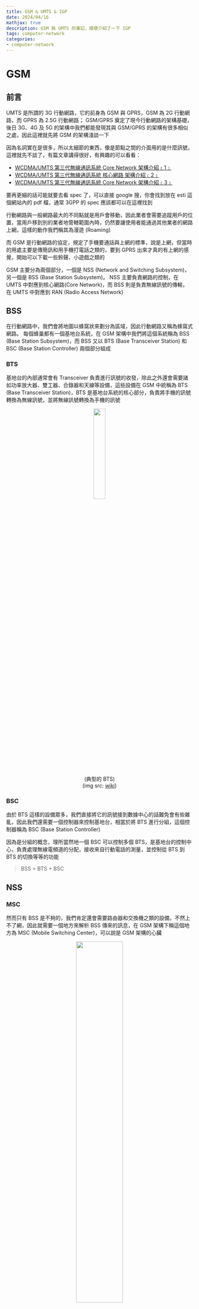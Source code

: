 ```yaml
---
title: GSM & UMTS & IGP
date: 2024/04/16
mathjax: true
description: GSM 與 UMTS 的筆記，順便介紹了一下 IGP
tags: computer-network
categories:
- computer-network
---
```


# GSM

## 前言

UMTS 是所謂的 3G 行動網路，它的前身為 GSM 與 GPRS，GSM 為 2G 行動網路，而 GPRS 為 2.5G 行動網路； GSM/GPRS 奠定了現今行動網路的架構基礎，後日 3G、4G 及 5G 的架構中我們都能發現其與 GSM/GPRS 的架構有很多相似之處，因此這裡就先將 GSM 的架構淺談一下

因為名詞實在是很多，所以太細節的東西，像是節點之間的介面用的是什麼訊號，這裡就先不談了，有篇文章講得很好，有興趣的可以看看：

- [WCDMA/UMTS 第三代無線通訊系統 Core Network 架構介紹﹝1﹞](https://loda.hala01.com/2017/05/wcdmaumts-core-network-1.html)
- [WCDMA/UMTS 第三代無線通訊系統 核心網路 架構介紹﹝2﹞](https://loda.hala01.com/2017/05/wcdmaumts-2.html)
- [WCDMA/UMTS 第三代無線通訊系統 Core Network 架構介紹﹝3﹞](https://loda.hala01.com/2017/05/wcdmaumts-core-network-3.html)

要再更細的話可能就要去看 spec 了，可以直接 google 搜，你會找到放在 esti 這個網站內的 pdf 檔，通常 3GPP 的 spec 應該都可以在這裡找到

行動網路與一般網路最大的不同點就是用戶會移動，因此業者會需要追蹤用戶的位置，當用戶移到別的業者地管轄範圍內時，仍然要讓使用者能通過其他業者的網路上網，這樣的動作我們稱其為漫遊 (Roaming)

而 GSM 是行動網路的協定，規定了手機要通話與上網的標準，說是上網，但當時的用處主要是傳簡訊和用手機打電話之類的，要到 GPRS 出來才真的有上網的感覺，開始可以下載一些鈴聲、小遊戲之類的

GSM 主要分為兩個部分，一個是 NSS (Network and Switching Subsystem)，另一個是 BSS (Base Station Subsystem)。 NSS 主要負責網路的控制，在 UMTS 中對應到核心網路(Core Network)，而 BSS 則是負責無線訊號的傳輸，在 UMTS 中對應到 RAN (Radio Access Network)

## BSS

在行動網路中，我們會將地圖以蜂窩狀來劃分為區域，因此行動網路又稱為蜂窩式網路。 每個蜂巢都有一個基地台系統，在 GSM 架構中我們將這個系統稱為 BSS (Base Station Subsystem)，而 BSS 又以 BTS (Base Transceiver Station) 和 BSC (Base Station Controller) 兩個部分組成

### BTS

基地台的內部通常會有 Transceiver 負責進行訊號的收發，除此之外還會需要諸如功率放大器、雙工器、合錄器和天線等設備，這些設備在 GSM 中統稱為 BTS (Base Transceiver Station)，BTS 是基地台系統的核心部分，負責將手機的訊號轉換為無線訊號，並將無線訊號轉換為手機的訊號

<center>

<img src = "https://github.com/Mes0903/MesBlog/blob/main/source/_posts/computer_network/GSM_UMTS_IGP/BTS.png?raw=true" width = "25%">

(典型的 BTS)  
(img src: [wiki](https://zh.wikipedia.org/zh-tw/%E5%9F%BA%E5%9C%B0%E6%94%B6%E5%8F%91%E6%9C%BA%E7%AB%99))

</center>

### BSC

由於 BTS 這樣的設備眾多，我們直接將它的訊號接到數據中心的話難免會有些雜亂，因此我們還需要一個控制器來控制基地台，相當於將 BTS 進行分組，這個控制器稱為 BSC (Base Station Controller)

因為是分組的概念，理所當然地一個 BSC 可以控制多個 BTS，是基地台的控制中心，負責處理無線電頻道的分配，接收來自行動電話的測量，並控制從 BTS 到 BTS 的切換等等的功能

> BSS = BTS + BSC

## NSS

### MSC

然而只有 BSS 是不夠的，我們肯定還會需要路由器和交換機之類的設備，不然上不了網，因此就需要一個地方來解析 BSS 傳來的訊息，在 GSM 架構下稱這個地方為 MSC (Mobile Switching Center)，可以說是 GSM 架構的心臟

<center>

<img src = "https://github.com/Mes0903/MesBlog/blob/main/source/_posts/computer_network/GSM_UMTS_IGP/MSC-server.png?raw=true" width = "50%">

(Lucent 於 2001~2006 部屬在 Ljubljana 的 MSC 服務器)  
(img src: [wiki](https://en.wikipedia.org/wiki/Mobile_switching_centre_server#/media/File:Lucent_5ESS_GSM_Mobile_Switching_Centre.jpg))

</center>

在 GSM 架構中，MSC 負責非常多的事項，像是無線頻寬資源的管理(稱為 RRM，Radio Resource Management)，處理語音資料格式的轉換，用戶呼叫的控制，用互更換蜂巢時的控制，用戶的身份認證，用戶的資料管理等等，全都是由 MSC 處理的

<center>

<img src = "https://github.com/Mes0903/MesBlog/blob/main/source/_posts/computer_network/GSM_UMTS_IGP/MSC-black.png?raw=true" width = "65%">

(MSC 與 BSS 關係示意圖)

</center>

而負責擔任 Gateway 的 MSC 被稱為 GMSC，負責處理來自其他 MSC 的資料，並且將資料轉發到其他的 MSC 或是大眾網路(PSTN) 中

### HLR & VLR

由於 MSC 還需要處理手機的用戶的資料，如用戶的方案、申請的位置等等，因此會需要有一個資料庫來存放這些資料，這個資料庫在階級上還有分大的和小的，分別為 HLR (Home Location Register) 與 VLR (Visitor Location Register)，都是拿來存放本地用戶的資料的

HLR 是中心資料庫，假設我們的 sim 卡是在台灣辦的，那我們辦卡時候用的所有資料，像是姓名、地址、電話號碼等等，就都會被存放在台灣的 HLR 中

而每個 MSC 中都還會有一個 VLR，VLR 用來存放當前 MSC 管轄範圍內的用戶資料，並且會實時更新資料到用戶對應的 HLR，假設我平常都在台北，那台北的 VLR 就會有我的訊息，台灣的 HLR 也會有，這時候我要用網路，台北的 MSC 就會去它自己的 VLR 內查詢我的資料

當我今天去了日本，我的手機網路就會跟著連到日本的 MSC，此時它一看見我的 IMSI 碼，就會發現我是台灣來的，因此就會到台灣的 HLR 中查詢我的資料，並且向台灣的 HLR 登記我現在在日本，好讓別人可以找到我； 當然，也要把我的資料複製到日本的 VLR 中，這樣我就可以在日本使用網路了

<center>

<img src = "https://github.com/Mes0903/MesBlog/blob/main/source/_posts/computer_network/GSM_UMTS_IGP/HLR-black.png?raw=true" width = "55%">

(HLR 與 VLR 示意圖)

</center>

## PSTN

雖然這樣上網是解決了，但是手機還需要能夠打電話，因此在 GSM 中，我們會將 MSR 與 PSTN (Public Switched Telephone Network) 連接起來，PSTN 是電話專用的電路交換網路，這樣就可以讓手機打電話了

所以假設手機 A 要傳簡訊，或是要打電話給國內的手機 B，而且業者不同(有不同 MSC)，那走的路線會是：

<center>

<img src = "https://github.com/Mes0903/MesBlog/blob/main/source/_posts/computer_network/GSM_UMTS_IGP/GSM-net-black.png?raw=true" width = "55%">

</center>

而如果是要打電話給一般的家用電話，那走的路線會是：

<center>

<img src = "https://github.com/Mes0903/MesBlog/blob/main/source/_posts/computer_network/GSM_UMTS_IGP/GSM-phone-black.png?raw=true" width = "40%">

</center>

國外就自己變通啦，一樣的道理，這裡就不講了

# GPRS

## 前言

GPRS 是 GSM 的延伸，是 2.5G 行動網路，其在 GSM 的基礎上延伸出了一個可以處理封包的架構，主要是在核心網路的部分新增了 SGSN (Serving GPRS Support Node) 和 GGSN (Gateway GPRS Support Node) 這兩個節點，好讓網路豐寶可以透過 GPRS 上網

因此原先的 MSC 就專注在處理語音通話與簡訊方面，而 SGSN 和 GGSN 就專注在處理網路上的封包，架構圖如下：



# UMTS

# IGP

後面主要是在介紹 IGP (Interior Gateway Protocol) 會先介紹一些背景知識，再來講解兩者的差異與相關的協定。

每個協定的說明會給一個例子，但要注意例子中的封包內容我有做過簡化，只是幫助理解用的，實際的封包內容還要去查協定的規範。

# Background

## Autonomous System (AS)

自治系統（Autonomous System，AS）是互聯網中的一個獨立的路由區域，通常由一個或多個路由器和連接到這些路由器的網絡組成。AS 通常由一個組織管理，例如一家企業、一個網絡服務提供商或一個大學。 在公共互聯網上，每個AS都有一個唯一的識別號稱為AS號（ASN），用於區分不同的AS。

AS 被劃分為兩種類型：內部自治系統（Internal AS）和外部自治系統（External AS），分別用於內部路由和外部路由。

## IGP & EGP

- IGP (Interior Gateway Protocol)  
  IGP 是內部網絡路由協定，用於在單一自治系統（AS）內部交換路由信息。IGP 通常用於在單一組織內部的路由選擇，例如在企業內部網絡中。IGP 通常有較短的路由更新時間和較小的路由表，因為它們只需要處理單一 AS 內部的路由。

- EGP (Exterior Gateway Protocol) 
  EGP 是用於不同自治系統之間交換路由信息的協定。EGP 通常用於在不同組織之間的路由選擇，例如在不同網絡服務提供商之間。EGP 通常有較長的路由更新時間和較大的路由表，因為它們需要處理不同 AS 之間的路由。

## Distance Vector(DV) & Link State(LS)

路由協定可以分為兩大類：Distance Vector 和 Link State：

- 距離向量（DV）算法  
  路由器僅與直接相鄰的路由器交換信息，並使用如Bellman-Ford算法來計算到達每個目的地的最短路徑。DV 算法的特點是簡單和容易實現，但它容易受到路由迴路和「計數到無窮大」的問題影響。

- 鏈路狀態（LS）算法  
  每台路由器學習整個網絡的拓撲結構，並獨立計算到達網絡中每個節點的最短路徑，通常使用 Dijkstra 算法。LS 算法能提供更快的收斂和更好的路由迴路預防，但它需要更多的CPU和記憶體資源。

## Classful & Classless

在網絡早期，為了簡化 IP 地址的分配和路由選擇，引入了類別化網絡（Classful Networking）概念。 這種方法將 IP 地址空間劃分為五類（A、B、C、D 和 E），每類有固定的網絡和主機數量。A 類地址支持大量主機（16,777,214個），而 C 類地址則適用於少量主機（254個）。

但隨著時間推移，Classful Networking 的限制逐漸變得明顯，尤其是在地址浪費和靈活性不足方面。 例如，一個只需要 300 個IP地址的組織可能不得不分配一個 B 類地址，從而浪費了大量未使用的地址。

為了解決這些問題，1993 年引入了 Classless Inter-Domain Routing（CIDR）概念。CIDR 使用可變長度的子網掩碼（Variable Length Subnet Masking，VLSM）來劃分IP地址空間，這允許更加靈活和高效的IP地址分配，使得 IP 地址的分配更加靈活。

CIDR 通過表示法「IP地址/前綴長度」來指示網絡部分和主機部分的分界，如 192.168.0.0/24 表示前 24 位是網絡地址，後 8 位是主機地址。這種方式使得可以更細粒度地分配IP地址，滿足不同組織的具體需求，例如一個組織可以只分配一個 /24 的地址空間，而不需要分配整個 C 類地址。

而在路由協定中，Classful 和 Classless 的區別在於是否傳遞子網掩碼信息。Classful Routing 只傳遞 IP 地址，而 Classless Routing 則傳遞 IP 地址和子網掩碼。

一般來說，Classless Routing 更加靈活和高效，因為它可以更好地支持 VLSM 和 CIDR，並減少地址浪費，因此現在通常都會傾向使用 Classless 的協定。

## Hop Count & Metric

在路由協定中，路由器選擇路由的標準通常是基於「距離」或「度量」。距離是一個抽象的概念，通常用來表示到達目的地的成本，例如跳數、延遲、帶寬等。度量則是具體的數值，用來表示路由的成本。

在距離向量算法中，常用的度量是「跳數」（Hop Count），即到達目的地所需的路由器數量。在 Link State 算法中，常用的度量是「成本」（Cost），通常是基於帶寬、延遲等因素來計算。

在後面的文章中，我們會看到不同的路由協定使用不同的度量標準，例如 RIP 使用跳數作為度量，OSPF 使用帶寬和延遲作為度量。

# IGP

## RIP (Routing Information Protocol)

最早的 RIP 版本（即RIPv1）是在 1988 年通過 RFC 1058 標準化的，但它的概念和實現可以追溯到更早的時候，大約是在互聯網創始時期的 1980 年代初期。 RIP 的設計是為了小型網絡，並且它很快就因為簡單和易於實現而變得流行

### RIPv1

- 歷史簡介  
  RIPv1，全稱為路由信息協議第一版，於 1988 年定義於 [RFC 1058](https://datatracker.ietf.org/doc/html/rfc2453)。作為一種內部網關協議（IGP），它主要用於小型到中型網絡中。RIPv1 的設計目的是為了簡單和自動的路由選擇。

- 演算法的詳細內容  
  RIPv1 使用距離向量算法，其中每條路由的「距離」由到達目的地所需的跳數（hop count）來量化，最多 15 跳，超過 15 跳的路由被認為是不可達的。RIPv1 定期（每30秒）通過其接口向直接相鄰的路由器發送整個路由表，使用UDP協議。

- 分類  
  - DV
  - Classful

- 優缺點  
  - 優點：簡單易於實施，適用於小型網絡。
  - 缺點：路由信息僅基於跳數，不考慮網絡帶寬或延遲；最大只支持 15 跳，限制了網絡大小；不支持CIDR，導致IP地址利用不充分。

- 使用場景  
  RIPv1 適合於小型、設計簡單的網絡，其中網絡設備較少，網絡拓撲變化不大。

- 例子  
  假設有三個路由器 R1、R2、R3，它們在一個使用 RIPv1 的網絡中：

  - R1 連接到 10.0.0.0/24 網段。
  - R2 連接到 10.0.1.0/24 網段。
  - R3 連接到 10.0.2.0/24 網段。

  其中 R1 和 R2 直接相連，R2 和 R3 直接相連。
  
  在 RIPv1 中，R1 會定期（通常每30秒）向其鄰居（此例中為 R2）發送整個路由表。R1 的更新封包可能包括以下資訊：

  - 目的網絡：10.0.0.0/24，跳數：0（直接連接）
  - 目的網絡：10.0.1.0/24，跳數：1（通過R2）
  - 目的網絡：10.0.2.0/24，跳數：2（通過R2和R3）

  RIPv1 的封包不包含子網掩碼資訊，因此它不支持無類別域間路由（CIDR）。
  
  但 RIP 有路由迴路與計數到達無窮大的問題，假設有四個路由器 R1、R2、R3 和 R4，構成一個網絡拓撲如下：

  - R1 連接到網段 A。
  - R2 連接到網段 B。
  - R3 連接到網段 C。
  - R4 連接到網段 D。

  R1 與 R2 直接相連，R2 與 R3 直接相連，R3 與 R4 直接相連。

  在正常運作時，假設 R1 要發送數據到網段 D，最短路徑將是 R1 -> R2 -> R3 -> R4。

  - 路由迴路  
    現在假設 R2 與 R3 之間的鏈路失效，但 R2 和 R3 尚未意識到這個變化。這時，R1 嘗試通過 R2 到達網段 D，而 R2 可能因為還沒有更新其路由表，而試圖通過 R3 來達到網段 D。同時，R3 可能嘗試通過 R2 來達到網段 D（因為它也還沒有意識到鏈路的失效）。此時封包就會在 R2 和 R3 之間形成迴路，無法到達目的地。

  - 計數到無窮大  
    當 R2 和 R3 最終意識到到達網段 D 的路徑不再可用時，它們開始通過增加跳數的方式來表示網段 D 的不可達性。在 RIPv1中，16 跳被認為是無窮大，表示網絡不可達。問題是，在所有路由器達成一致之前，這個信息需要時間在網絡中傳播，期間數據包可能仍在網絡中無效傳遞。

### RIPv2

- 歷史簡介  
  RIPv2（路由信息協議第二版）於 1998 年定義於 [RFC 2453](https://datatracker.ietf.org/doc/html/rfc1058)，是 RIPv1 的改進版本。 它在 RIPv1 的基礎上增加了對 CIDR（無類別域間路由）的支持、路由認證功能和多播更新，解決了 RIPv1 中的一些問題，如缺乏路由認證和無法有效利用IP地址空間。

- 演算法  
  RIPv2 仍然使用距離向量算法，以跳數作為路徑度量，最大跳數限制為 15。不同於 RIPv1 的是，RIPv2 在其路由更新消息中包括了子網掩碼，從而支持無類別路由。此外，RIPv2 使用多播地址 224.0.0.9 來發送更新，而不是像 RIPv1 那樣向整個網絡廣播，這減少了不必要的網絡流量。

- 分類  
  - DV
  - Classless

- 優缺點  
  - 優點：相比 RIPv1，RIPv2 支持更靈活的IP地址使用和更安全的路由更新。
  - 缺點：仍然使用跳數作為唯一的度量標準，不考慮網絡的其他性能指標如帶寬或延遲；路由更新頻繁，可能導致網絡資源的浪費。

- 使用場景  
  RIPv2 適用於小型至中型的網絡，特別是在需要支持更靈活的子網配置和簡單路由策略的環境中。

- 例子：  
  RIPv2 在 RIPv1 的基礎上增加了子網掩碼的支持。在同樣的網絡拓撲下，RIPv2 的更新封包將包括子網掩碼和可能的下一跳地址。R1 發送給 R2 的更新可能包含如下信息：

  - 網絡 A，子網掩碼 255.255.255.0，跳數 0。
  - 網絡 B，子網掩碼 255.255.255.0，跳數 0。
  - 網絡 C，子網掩碼 255.255.255.0，跳數 2。
  - 網絡 D，子網掩碼 255.255.255.0，跳數 3。
  
  RIPv2的更新是通過多播地址 224.0.0.9 發送的，這減少了不必要的網絡流量。

## IGRP (Interior Gateway Routing Protocol)

- 歷史簡介  
  內部網關路由協議（IGRP）是由思科系統在 1980 年代開發的一種距離向量路由協議。它被設計來克服 RIPv1 協議在大型網絡中的不足，如路由迴路和網絡流量問題。

- 演算法的詳細內容  
  IGRP 使用一種復合度量來計算路由，這個度量考慮了多個因素，包括帶寬、延遲、負載和可靠性。這使得 IGRP 能夠選擇更優的路由，並適應不同網絡條件。IGRP 也採用了一些技術來避免路由迴路問題，例如路由毒化和定時更新。

- 分類  
  - DV
  - Classful

- 優缺點  
  - 優點：比 RIP 更適合於大型網絡，可以考慮到多個路徑度量，從而提供更有效的路由選擇。
  - 缺點：作為一種 Classful 協議，它的使用受限於思科設備。配置和管理相對較複雜。

- 使用場景  
  - IGRP 適合於中型至大型網絡，特別是在這些網絡中主要使用思科設備的情況下。

- 例子：  
  假設有一個網絡包括三台路由器 R1、R2 和 R3。 R1 連接到網段 10.0.0.0/24，R2 連接到網段 10.0.1.0/24，而 R3 連接到網段 10.0.2.0/24，R1 與 R2 之間、R2 與 R3 之間有直接連接。

  當 R1 向 R2 通告其路由資訊時，它會發送一個 IGRP 更新封包。這個更新封包包含如下資訊：

  - 版本號：IGRP 的版本，例如 1。
  - 自治系統號：假設為 100。
  - 網絡資訊：關於網絡 10.0.0.0 的資訊，子網掩碼為 255.255.255.0，度量值基於帶寬和延遲，例如度量值為 12000。
  - 更新間隔：IGRP使用的更新間隔，通常為 90 秒。

  當 R2 收到來自 R1 的這個更新時，它會根據 IGRP 的複合度量標準（包括帶寬和延遲）來計算到達 10.0.0.0/24 網段的最佳路徑。 隨後，R2 會更新自己的路由表，以反映通過 R1 到達 10.0.0.0/24 網段的最佳路徑。

  在這個過程中，如果 R3 也屬於同一自治系統，R2 可能還會將學到的路由資訊通告給 R3。這樣，整個 IGRP 自治系統中的所有路由器都能獲取到網絡中所有網段的路由資訊，並計算到達這些網段的最佳路徑。

## EIGRP (Enhanced Interior Gateway Routing Protocol)

- 歷史簡介  
  - 增強內部網關路由協議（Enhanced Interior Gateway Routing Protocol，EIGRP）於1992年由思科系統開發，作為IGRP的後續版本。EIGRP結合了距離向量協議和鏈路狀態協議的特點，提供了一種快速且可靠的路由選擇方法。

- 演算法的詳細內容  
  EIGRP 使用稱為 DUAL（Diffusing Update Algorithm）的算法來計算路由。 DUAL 算法確保了路由計算的一致性和迴路自由。EIGRP 不僅考慮到路徑的帶寬和延遲，還可以根據負載和可靠性來選擇路徑。EIGRP 傳播增量更新，這意味著只有路由變化時才發送更新，從而減少了帶寬的使用。

- 分類  
  - Hybrid（DV + LS）
  - Classless

- 優缺點  
  - 優點：EIGRP能夠快速收斂，支持多種網絡協議（包括IP、IPX和AppleTalk），並允許跨協議路由。它還支持負載平衡和多路徑。
  - 缺點：作為一種專有協議，EIGRP最初只在思科設備上可用。雖然思科已經發布了EIGRP的核心部分作為開放標準，但它的普及度仍受到限制。

- 使用場景  
  - EIGRP 適用於從小型到大型的各種網絡環境，尤其是當網絡中存在多種思科設備時，EIGRP 可以提供高效且穩定的路由解決方案。

- 例子：  
  假設路由器 R1 有一個直接連接到 10.0.0.0/24 的接口。在 EIGRP 中，R1 會發送一個 EIGRP 更新封包，其中包含如下信息：

  - 封包類型：更新（Update）
  - 自治系統號：100（假設 R1 屬於 AS 100）
  - 路由器ID：R1 的 ID，比如 1.1.1.1
  - 網絡：10.0.0.0
  - 子網掩碼：255.255.255.0
  - 下一跳地址：0.0.0.0（表示直接連接）
  - 度量：
  - 帶寬：100 Mbps（假設接口帶寬為 100 Mbps）
  - 延遲：10 微秒（假設延遲）
  - 可靠性：255（最高可靠性）
  - 負載：1（最低負載）
  - MTU：1500 字節
  
  當 R2 收到來自 R1 的這個更新時，它會根據接收到的度量值計算到達 10.0.0.0/24 的最佳路徑並更新自己的路由表。

## OSPF (Open Shortest Path First)

- 歷史簡介  
  開放最短路徑優先（Open Shortest Path First，OSPF）是一種鏈路狀態路由協議，於 1989 年推出。OSPF 被設計來替代 RIP協議，適用於更大型和更複雜的網絡環境。

- 演算法的詳細內容  
  OSPF 使用 Dijkstra 算法來建立和計算最短路徑樹。每台路由器都構建一個包含網絡所有鏈路狀態的數據庫，然後使用這個數據庫來計算到達各個目的地的最佳路徑。OSPF 能夠支持 CIDR 和 VLSM，提供了對不同大小子網的靈活支持。

- 分類  
  - LS
  - Classless

- 優缺點  
  - 優點：OSPF 提供快速的收斂速度，支持複雜的拓撲結構，並且能夠有效地應對網絡變化。它支持分區（Area）概念，有助於網絡的規劃和管理。
  - 缺點：配置和管理相對較為複雜，對網絡設備的資源（如記憶體和處理能力）要求較高。

- 使用場景  
  OSPF適合於中到大型網絡，特別是需要高度可控和靈活性的環境，如教育機構、大型企業和政府機構的網絡。

- 例子：
  在 OSPF 中，路由器通過發送鏈路狀態廣告（LSA）來交換信息。如果 R1 要宣告它到 10.0.0.0/24 的連接，它的 LSA 可能包含以下信息：

  - LSA 類型：Router LSA（路由器 LSA）
  - 路由器 ID：R1 的 ID，比如 1.1.1.1
  - 網絡：10.0.0.0/24
  - 子網掩碼：255.255.255.0
  - 度量：10（假設到達該網絡的成本為 10）
  - 鏈路類型：點到點鏈路
  - 鏈路 ID：與 10.0.0.0/24 網絡相連的 R1 的接口地址

  當其他路由器收到這個 LSA 時，它們將更新自己的鏈路狀態數據庫（LSDB）並使用 Dijkstra 算法計算到達所有已知網絡的最短路徑。

## IS-IS (Intermediate System to Intermediate System)

- 歷史簡介  
  中間系統到中間系統（Intermediate System to Intermediate System，IS-IS）協議最初是為 OSI（開放系統互聯）參考模型而開發，後來被擴展以支持 IP 網絡。IS-IS 於 1980 年代後期被引入。

- 演算法的詳細內容  
  IS-IS 是一種鏈路狀態協議，與 OSPF 相似。它使用 Dijkstra 算法來計算最短路徑。IS-IS 的獨特之處在於它分為兩個層次：級別 1 用於同一區域內的路由計算，而級別 2 用於不同區域之間的路由計算。

- 分類
  - LS
  - Classless

優缺點
  - 優點：IS-IS 能夠高效地處理大型和複雜的網絡拓撲，並且對於網絡變化具有良好的適應性。它適合於大型企業和互聯網服務提供商。
  - 缺點：與 OSPF 相比，IS-IS 的普及率較低，部分原因是它相對較難配置和理解。

- 使用場景
  - IS-IS 適合於大型的網絡環境，尤其是在需要有效管理大量路由信息和支持高速數據傳輸的場合。

- 例子：

  假設我們有三個路由器 R1、R2 和 R3，在 IS-IS 協議下運作。R1 和 R2 處於同一區域（Area 1），而 R3 位於另一區域（Area 2）。R1 和 R2 之間有直接連接，R2 和 R3 之間也有直接連接。R1 要宣告它到自己直連網段 10.0.0.0/24 的路由信息。

  在 IS-IS 中，R1 會生成一個鏈路狀態 PDU（協議數據單元），稱為 LSP（鏈路狀態廣告），其中可能包含以下信息：

  - PDU 類型：LSP
  - 路由器 ID：R1 的ID，如 1.1.1.1
  - 區域地址：Area 1
  - LSP 序列號：用於確保更新信息的新鮮度
  - 有效期：通常是一個預設時間，例如 1800 秒，以確保信息的及時更新
  - 鏈路條目：
  - 網絡：10.0.0.0/24
  - 度量：10（假設從 R1 到 10.0.0.0/24 的成本為 10）
  - 鏈路類型：點到點鏈路
  - R2 收到來自 R1 的 LSP 後，會將其信息添加到自己的鏈路狀態數據庫中，並進行路由計算。在 IS-IS 中，路由計算基於 Dijkstra 算法，路由器會計算到達網絡所有已知部分的最短路徑。

  如果 R2 同時與 R1（在Area 1）和 R3（在Area 2）有連接，R2 作為 Level-1-2 路由器，將在兩個區域間進行路由信息的傳遞。R2 會將從 R1 學到的關於 10.0.0.0/24 網絡的信息，以及自己的直連網絡信息，通過 Level-2 LSP 傳遞給 Area 2 中的 R3，從而實現區域間的路由。